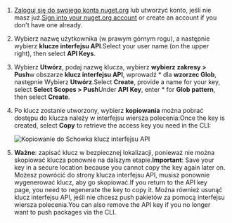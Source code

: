1. <span data-ttu-id="2f77e-101">[Zaloguj się do swojego konta nuget.org](https://www.nuget.org/users/account/LogOn?returnUrl=%2F) lub utworzyć konto, jeśli nie masz już.</span><span class="sxs-lookup"><span data-stu-id="2f77e-101">[Sign into your nuget.org account](https://www.nuget.org/users/account/LogOn?returnUrl=%2F) or create an account if you don't have one already.</span></span>

1. <span data-ttu-id="2f77e-102">Wybierz nazwę użytkownika (w prawym górnym rogu), a następnie wybierz **klucze interfejsu API**.</span><span class="sxs-lookup"><span data-stu-id="2f77e-102">Select your user name (on the upper right), then select **API Keys**.</span></span>

1. <span data-ttu-id="2f77e-103">Wybierz **Utwórz**, podaj nazwę klucza, wybierz **wybierz zakresy > Push**w obszarze **klucz interfejsu API**, wprowadź \* dla **wzorzec Glob**, następnie Wybierz **Utwórz**.</span><span class="sxs-lookup"><span data-stu-id="2f77e-103">Select **Create**, provide a name for your key, select **Select Scopes > Push**Under **API Key**, enter \* for **Glob pattern**, then select **Create**.</span></span>

1. <span data-ttu-id="2f77e-104">Po klucz zostanie utworzony, wybierz **kopiowania** można pobrać dostępu do klucza należy w interfejsu wiersza polecenia:</span><span class="sxs-lookup"><span data-stu-id="2f77e-104">Once the key is created, select **Copy** to retrieve the access key you need in the CLI:</span></span>

    ![Kopiowanie do Schowka klucz interfejsu API](../media/QS_Create-02-APIKey.png)

1. <span data-ttu-id="2f77e-106">**Ważne**: zapisać klucz w bezpiecznej lokalizacji, ponieważ nie można skopiować klucza ponownie na dalszym etapie.</span><span class="sxs-lookup"><span data-stu-id="2f77e-106">**Important**: Save your key in a secure location because you cannot copy the key again later on.</span></span> <span data-ttu-id="2f77e-107">Możesz powrócić do strony klucza interfejsu API, musisz ponownie wygenerować klucz, aby go skopiować.</span><span class="sxs-lookup"><span data-stu-id="2f77e-107">If you return to the API key page, you need to regenerate the key to copy it.</span></span> <span data-ttu-id="2f77e-108">Można również usunąć klucz interfejsu API, jeśli nie chcesz push pakietów za pomocą interfejsu wiersza polecenia.</span><span class="sxs-lookup"><span data-stu-id="2f77e-108">You can also remove the API key if you no longer want to push packages via the CLI.</span></span>